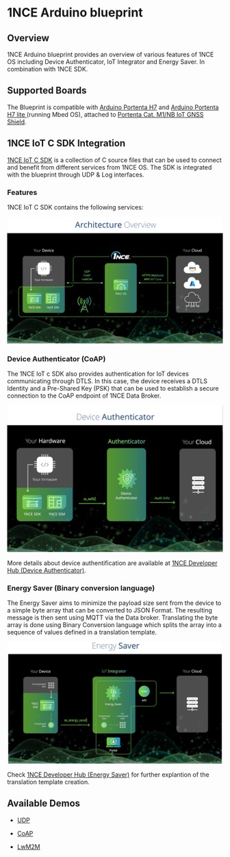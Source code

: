 # 1NCE Arduino blueprint

## Overview

1NCE Arduino blueprint provides an  overview of various features of 1NCE OS including Device Authenticator, IoT Integrator and Energy Saver. In combination with 1NCE SDK.

## Supported Boards

The Blueprint is compatible with [Arduino Portenta H7](https://docs.arduino.cc/hardware/portenta-h7) and [Arduino Portenta H7 lite ](https://docs.arduino.cc/hardware/portenta-h7-lite) (running Mbed OS), attached to [Portenta Cat. M1/NB IoT GNSS Shield](https://docs.arduino.cc/hardware/portenta-cat-m1-nb-iot-gnss-shield).

## 1NCE IoT C SDK Integration

[1NCE IoT C SDK](https://github.com/1NCE-GmbH/1nce-iot-c-sdk) is a collection of C source files that can be used to connect and benefit from different services from 1NCE OS. The SDK is integrated with the blueprint through UDP & Log interfaces.

### Features
1NCE IoT C SDK contains the following services: 

<p align="center"><img src="./extras/images/overview.png"><br>
</p>


### Device Authenticator (CoAP)
The 1NCE IoT c SDK also provides authentication for IoT devices communicating through DTLS. In this case, the device receives a DTLS Identity and a Pre-Shared Key (PSK) that can be used to establish a secure connection to the CoAP endpoint of 1NCE Data Broker.

<p align="center"><img src="./extras/images/coap_device_authenticator.png"><br>
</p>

More details about device authentification are available at [1NCE Developer Hub (Device Authenticator)](https://help.1nce.com/dev-hub/docs/1nce-os-device-authenticator). 

### Energy Saver (Binary conversion language)
The Energy Saver aims to minimize the payload size sent from the device to a simple byte array that can be converted to JSON Format. The resulting message is then sent using MQTT via the Data broker. Translating the byte array is done using Binary Conversion language which splits the array into a sequence of values defined in a translation template. 

<p align="center"><img src="./extras/images/energy_saver.png"><br>
</p>

 Check  [1NCE Developer Hub (Energy Saver)](https://help.1nce.com/dev-hub/docs/1nce-os-energy-saver) for further explantion of the translation template creation.


## Available Demos
- [UDP](examples/nce_udp_demo/README.md)

- [CoAP](examples/nce_coap_demo/README.md)

- [LwM2M](examples/nce_lwm2m_demo/README.md)
